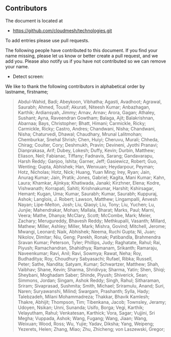 ## Contributors 

The document is located at 

* <https://github.com/cloudmesh/technologies.git>

To add entries please use pull requests.

The following people have contributed to this document. If you find
your name missing, please let us know or better create a pull request,
and we add you. Please also notify us if you have not contributed so
we can remove your name.

* Detect screen: 

We like to thank the following contributors in alphabetical order by
lastname, firstname;

> Abdul-Wahid, Badi; 
> Abeykoon, Vibhatha; 
> Agasti, Avadhoot; 
> Agrawal, Saurabh; 
> Ahmed, Tousif; 
> Akurati, Niteesh Kumar; 
> Anbazhagan, Karthik; 
> Ardiansyah, Jimmy; 
> Arnav, Arnav; 
> Arora, Gagan; 
> Athaley, Sushant; 
> Ayna, Raveendran Gowtham; 
> Balaga, Ajit; 
> Balakrishnan, Abarnaa; 
> Bays, Christopher; 
> Bhatt, Himani; 
> Carmickle, Ricky; 
> Carmickle, Ricky; 
> Castro, Andres; 
> Chandwani, Nisha; 
> Chandwani, Nisha; 
> Chaturvedi, Dhawal; 
> Chaudhary, Mrunal Lalitmohan; 
> Chemburkar, Snehal Shrish; 
> Chen, Huiyi; 
> Cheruvu, Murali; 
> Chheda, Chirag; 
> Coulter, Cory; 
> Deshmukh, Pravin; 
> Devineni, Jyothi Pranavi; 
> Dianprakasa, Arif; 
> Dubey, Lokesh; 
> Duffy, Kevin; 
> Durbin, Matthew; 
> Eliason, Neil; 
> Fabianac, Tiffany; 
> Fadnavis, Sarang; 
> Gandavarapu, Harsh Reddy; 
> Ganjoo, Ishita; 
> Garner, Jeff; 
> Gasiewicz, Robert; 
> Guo, Wenting; 
> Gupta, Abhishek; 
> Han, Wenxuan; 
> Heydarpour, Peyman; 
> Hotz, Nicholas; 
> Hotz, Nick; 
> Huang, Yuan Ming; 
> Irey, Ryan; 
> Jain, Anurag Kumar; 
> Jain, Pratik; 
> Jones, Gabriel; 
> Kagita, Mani Kumar; 
> Kahn, Laura; 
> Khamkar, Ajinkya; 
> Khatiwada, Janaki; 
> Kirzhner, Elena; 
> Kodre, Vishwanath; 
> Korrapati, Sahiti; 
> Krishnakumar, Harshit; 
> Kshirsagar, Hemant; 
> Kugan, Uma; 
> Kumar, Saurabh; 
> Kumar, Saurabh; 
> Kuppuraj, Ashok; 
> Langlois, J. Robert; 
> Lawson, Matthew; 
> Lingampalli, Anvesh Nayan; 
> Lipe-Melton, Josh; 
> Liu, Qiaoyi; 
> Liu, Tony; 
> Liu, Yuchen; 
> Lu, Junjie; 
> Mahendrakar, Mohan; 
> Mallala, Bharat;
> Marks, Paul; 
> Marni, Veera; 
> Mathe, Dhanya;
> McClary, Scott; 
> McCombe, Mark; 
> Meier, Zachary; 
> Merugureddy, Bhavesh Reddy; 
> Methkupalli, Vasanth; 
> Millard, Mathew; 
> Miller, Ashley; 
> Miller, Mark; 
> Mishra, Govind; 
> Mitchell, Jerome; 
> Mwangi, Leonard; 
> Naik, Abhishek; 
> Neema, Ruchi Gupta; 
> Ni, Juan; 
> Nikolov, Dimitar; 
> Niu, Geng; 
> Parekh, Ronak; 
> Patibandla, Brahmendra Sravan Kumar; 
> Peterson, Tyler; 
> Phillips, Judy; 
> Raghatate, Rahul; 
> Rai, Piyush; 
> Ramachandran, Shahidhya; 
> Ramanam, Srikanth; 
> Ramaraju, Naveenkumar; 
> Ravi, Anil; 
> Ravi, Sowmya; 
> Rawat, Neha; 
> Roy, Budhaditya; 
> Roy, Choudhury Sabyasachi; 
> Rufael, Ribka; 
> Russell, Peter; 
> Sathe, Nandita; 
> Satyam, Kumar; 
> Schwartzer, Matthew; 
> Shah, Vaibhav; 
> Shane, Kevin; 
> Sharma, Shridivya; 
> Sharma, Yatin; 
> Shen, Shiqi; 
> Sheybani, Moghadam Saber; 
> Shinde, Piyush; 
> Shiverick, Sean; 
> Simmons, Jordan; 
> Singam, Ashok Reddy; 
> Singh, Rahul; 
> Sitharaman, Sriram; 
> Sivaprasad, Sushmita; 
> Smith, Michael; 
> Sriramulu, Anand; 
> Suri, Naren; 
> Suryawanshi, Milind; 
> Swargam, Prashanth; 
> Sylla, Hady; 
> Talebzadeh, Milani Mohammadreza; 
> Thakkar, Bhavik Kamlesh; 
> Thakre, Abhijit; 
> Thompson, Tim; 
> Tibenkana, Jacob; 
> Townsley, Jeramy; 
> Udoyen, Nsikan; 
> Unni, Sunanda; 
> Usifo, Borga; 
> Vegi, Karthik; 
> Velayutham, Rahul; 
> Venkatesan, Karthick; 
> Vora, Sagar; 
> Vujjini, Sri Megha; 
> Vuppada, Ashok; 
> Wang, Fugang;
> Wang, Jiaan; 
> Wang, Weixuan; 
> Wood, Ross; 
> Wu, Yujie; 
> Yadav, Diksha; 
> Yang, Weipeng; 
> Yezerets, Helen; 
> Zhang, Miao; 
> Zhu, Zhicheng;
> von Laszewski, Gregor; 
